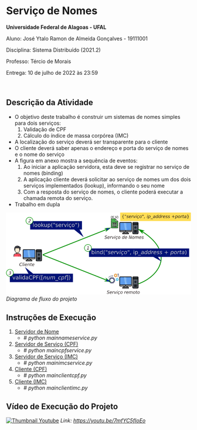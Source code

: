 # Serviço de Nomes

**Universidade Federal de Alagoas - UFAL**

Aluno: José Ytalo Ramon de Almeida Gonçalves - 19111001

Disciplina: Sistema Distribuído (2021.2)

Professo: Tércio de Morais

Entrega: 10 de julho de 2022 às 23:59

</br>

## Descrição da Atividade

- O objetivo deste trabalho é construir um sistemas de nomes simples para dois serviços:
    1. Validação de CPF
    2. Cálculo do índice de massa corpórea (IMC) 
- A localização do serviço deverá ser transparente para o cliente
- O cliente deverá saber apenas o endereço e porta do serviço de nomes e o nome do serviço
- A figura em anexo mostra a sequência de eventos:
    1. Ao iniciar a aplicação servidora, esta deve se registrar no serviço de nomes (binding)​
    2. A aplicação cliente deverá solicitar ao serviço de nomes um dos dois serviços implementados (lookup), informando o seu nome
    3. Com a resposta do serviço de nomes, o cliente poderá executar a chamada remota do serviço.
- Trabalho em dupla

![Diagrama de fluxo do projeto](lookup.png)
*Diagrama de fluxo do projeto*


## Instruções de Execução

1. [Servidor de Nome](./nameservice/)
   - *# python mainnameservice.py* 
2. [Servidor de Serviço (CPF)](./cpfservice/)
   - *# python maincpfservice.py*
3. [Servidor de Serviço (IMC)](./imcservice/)
   - *# python mainimcservice.py*
4. [Cliente (CPF)](./mainclientcpf.py)
   - *# python mainclientcpf.py*
5. [Cliente (IMC)](./mainclientimc.py)
   - *# python mainclientimc.py*

## Vídeo de Execução do Projeto

[![Thumbnail Youtube](https://img.youtube.com/vi/7mfYC5fIoEo/0.jpg)](https://youtu.be/7mfYC5fIoEo)
*Link: <https://youtu.be/7mfYC5fIoEo>*
